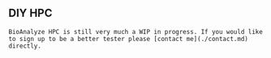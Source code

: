 ## DIY HPC

```{note} **Coming Soon**
BioAnalyze HPC is still very much a WIP in progress. If you would like to sign up to be a better tester please [contact me](./contact.md) directly.
```
